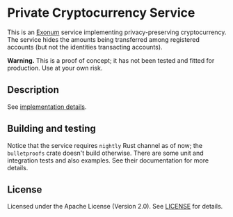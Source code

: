 # Private Cryptocurrency Service

This is an [Exonum] service implementing privacy-preserving cryptocurrency. The service hides the amounts being
transferred among registered accounts (but not the identities transacting accounts).

**Warning.** This is a proof of concept; it has not been tested and fitted for production. Use at your own risk.

## Description

See [implementation details](docs/implementation.md).

## Building and testing

Notice that the service requires `nightly` Rust channel as of now; the `bulletproofs` crate doesn't build otherwise.
There are some unit and integration tests and also examples. See their documentation for more details.

## License

Licensed under the Apache License (Version 2.0). See [LICENSE](LICENSE) for details.

[Exonum]: https://exonum.com/
[bulletproofs-rs]: https://doc.dalek.rs/bulletproofs/
[bulletproofs]: https://eprint.iacr.org/2017/1066.pdf
[pedersen]: https://en.wikipedia.org/wiki/Commitment_scheme
[demo]: https://github.com/exonum/exonum/tree/master/examples